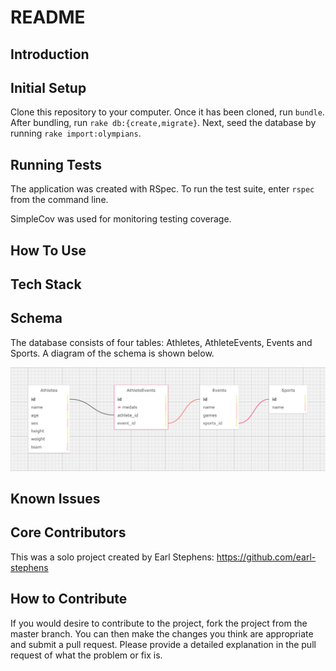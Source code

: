 # README

## Introduction

## Initial Setup

Clone this repository to your computer.  Once it has been cloned, run `bundle`.  After bundling, run `rake db:{create,migrate}`.  Next, seed the database by running `rake import:olympians`.

## Running Tests

The application was created with RSpec.  To run the test suite, enter `rspec` from the command line.  

SimpleCov was used for monitoring testing coverage.

## How To Use

## Tech Stack

## Schema

The database consists of four tables: Athletes, AthleteEvents, Events and Sports.  A diagram of the schema is shown below.

![schema](schema.png)

## Known Issues

## Core Contributors

This was a solo project created by Earl Stephens: https://github.com/earl-stephens

## How to Contribute

If you would desire to contribute to the project, fork the project from the master branch.  You can then make the changes you think are appropriate and submit a pull request.  Please provide a detailed explanation in the pull request of what the problem or fix is.
